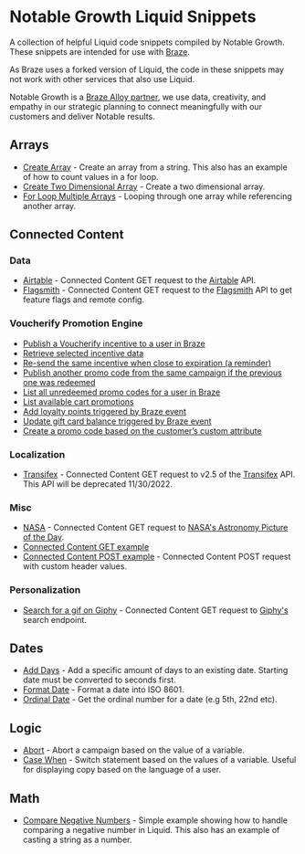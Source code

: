 # Notable Growth Liquid Snippets

A collection of helpful Liquid code snippets compiled by Notable Growth. These snippets are intended for use with [Braze](https://braze.com). 

As Braze uses a forked version of Liquid, the code in these snippets may not work with other services that also use Liquid.

Notable Growth is a [Braze Alloy partner](https://www.braze.com/partners/solutions-partners/notable-growth), we use data, creativity, and empathy in our strategic planning to connect meaningfully with our customers and deliver Notable results.

## Arrays
- [Create Array](/arrays/create-array.html) - Create an array from a string. This also has an example of how to count values in a for loop.
- [Create Two Dimensional Array](/arrays/create-two-dimensonial-array.html) - Create a two dimensional array.
- [For Loop Multiple Arrays](/arrays/forloop-multiple-arrays.html) - Looping through one array while referencing another array.

## Connected Content

### Data
- [Airtable](/connected-content/data/connected-content-airtable.html) - Connected Content GET request to the [Airtable](https://airtable.com/api) API.
- [Flagsmith](/connected-content/data/connected-content-flagsmith.html) - Connected Content GET request to the [Flagsmith](https://docs.flagsmith.com/deployment/locally-api) API to get feature flags and remote config.

### Voucherify Promotion Engine
- [Publish a Voucherify incentive to a user in Braze](/connected-content/voucherify/loyalty/connected-content-publish-promo-code.html)
- [Retrieve selected incentive data](/connected-content/voucherify/loyalty/connected-content-retrieve-data.html)
- [Re-send the same incentive when close to expiration (a reminder)](/connected-content/voucherify/loyalty/connected-content-resend-promo-code.html)
- [Publish another promo code from the same campaign if the previous one was redeemed](/connected-content/voucherify/loyalty/connected-content-republish-promo-code.html)
- [List all unredeemed promo codes for a user in Braze](/connected-content/voucherify/loyalty/connected-content-list-unredeemed.html)
- [List available cart promotions](/connected-content/voucherify/loyalty/connected-content-list-promotions.html)
- [Add loyalty points triggered by Braze event](/connected-content/voucherify/loyalty/connected-content-add-loyalty-points.html)
- [Update gift card balance triggered by Braze event](/connected-content/voucherify/loyalty/connected-content-update-card-balance.html)
- [Create a promo code based on the customer’s custom attribute](/connected-content/voucherify/loyalty/connected-content-create-custom-code-pattern.html)

### Localization
- [Transifex](/connected-content/localization/connected-content-transifex.html) - Connected Content GET request to v2.5 of the [Transifex](https://docs.transifex.com/api/introduction) API. This API will be deprecated 11/30/2022.

### Misc
- [NASA](/connected-content/misc/connected-content-nasa.html) - Connected Content GET request to [NASA's Astronomy Picture of the Day](https://api.nasa.gov/).
- [Connected Content GET example](/connected-content/misc/connected-content-get.html)
- [Connected Content POST example](/connected-content/misc/connected-content-post.html) - Connected Content POST request with custom header values.

### Personalization
- [Search for a gif on Giphy](/connected-content/personalization/giphy-search.html) - Connected Content GET request to [Giphy's](https://developers.giphy.com/docs/api/) search endpoint.


## Dates
- [Add Days](/dates/add-days.html) - Add a specific amount of days to an existing date. Starting date must be converted to seconds first.
- [Format Date](/dates/format-date.html) - Format a date into ISO 8601.
- [Ordinal Date](/dates/ordinal-date.html) - Get the ordinal number for a date (e.g 5th, 22nd etc).

## Logic
- [Abort](/logic/abort.html) - Abort a campaign based on the value of a variable.
- [Case When](/logic/case-when.html) - Switch statement based on the values of a variable. Useful for displaying copy based on the language of a user.

## Math
- [Compare Negative Numbers](/math/compare-negative-numbers.html) - Simple example showing how to handle comparing a negative number in Liquid. This also has an example of casting a string as a number.